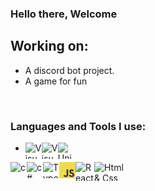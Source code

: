 ### Hello there, Welcome

## Working on:
- A discord bot project.
- A game for fun

<br />

### Languages and Tools I use:
- <img align="left" alt="Visual Studio Code" width="26px" height="26px" src="https://upload.wikimedia.org/wikipedia/commons/thumb/9/9a/Visual_Studio_Code_1.35_icon.svg/1200px-Visual_Studio_Code_1.35_icon.svg.png"> <img align="left" alt="Visual Studio" width="26px" height="26px" src="https://upload.wikimedia.org/wikipedia/commons/thumb/5/59/Visual_Studio_Icon_2019.svg/1024px-Visual_Studio_Icon_2019.svg.png"> <img align="left" alt="Unity" width="26px" height="26px" src="https://cdn4.iconfinder.com/data/icons/logos-brands-5/24/unity-512.png">
<img align="left" alt="c" width="26px" height="26px" src="https://img.icons8.com/color/1600/c-programming.png">
<img align="left" alt="c#" width="26px" height="26px" src="https://upload.wikimedia.org/wikipedia/commons/thumb/1/13/C-Sharp.png/1200px-C-Sharp.png">
<img align="left" alt="Typescript" width="26px" height="26px" src="https://oliveirarthur.com/assets/img/skills/frontend/typescript-icon.svg">
<img align="left" alt="Javascript" width="26px" height="26px" src="https://raw.githubusercontent.com/voodootikigod/logo.js/master/js.png">
<img align="left" alt="React" width="30px" height="30px" src="https://cdn2.iconfinder.com/data/icons/designer-skills/128/react-512.png">
<img align="left" alt="Html & Css" width="55px" height="30px" src="https://upload.wikimedia.org/wikipedia/commons/thumb/1/10/CSS3_and_HTML5_logos_and_wordmarks.svg/1280px-CSS3_and_HTML5_logos_and_wordmarks.svg.png">

